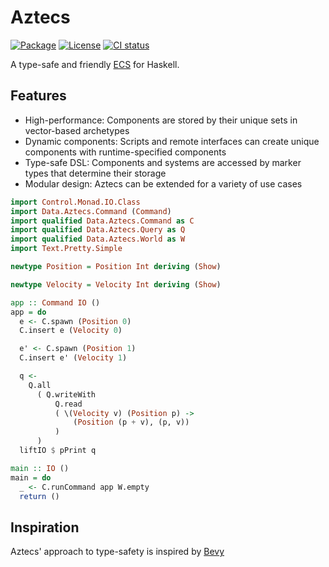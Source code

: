 # Aztecs

[![Package](https://img.shields.io/hackage/v/aztecs.svg)](https://hackage.haskell.org/package/aztecs)
[![License](https://img.shields.io/badge/license-BSD3-blue.svg)](https://github.com/matthunz/aztecs/blob/main/LICENSE)
[![CI status](https://github.com/matthunz/aztecs/actions/workflows/ci.yml/badge.svg)](https://github.com/matthunz/aztecs/actions)

A type-safe and friendly [ECS](https://en.wikipedia.org/wiki/Entity_component_system) for Haskell.

## Features

- High-performance: Components are stored by their unique sets in vector-based archetypes
- Dynamic components: Scripts and remote interfaces can create unique components with runtime-specified components
- Type-safe DSL: Components and systems are accessed by marker types that determine their storage
- Modular design: Aztecs can be extended for a variety of use cases

```hs
import Control.Monad.IO.Class
import Data.Aztecs.Command (Command)
import qualified Data.Aztecs.Command as C
import qualified Data.Aztecs.Query as Q
import qualified Data.Aztecs.World as W
import Text.Pretty.Simple

newtype Position = Position Int deriving (Show)

newtype Velocity = Velocity Int deriving (Show)

app :: Command IO ()
app = do
  e <- C.spawn (Position 0)
  C.insert e (Velocity 0)

  e' <- C.spawn (Position 1)
  C.insert e' (Velocity 1)

  q <-
    Q.all
      ( Q.writeWith
          Q.read
          ( \(Velocity v) (Position p) ->
              (Position (p + v), (p, v))
          )
      )
  liftIO $ pPrint q

main :: IO ()
main = do
  _ <- C.runCommand app W.empty
  return ()
```

## Inspiration

Aztecs' approach to type-safety is inspired by [Bevy](https://github.com/bevyengine/bevy/)
